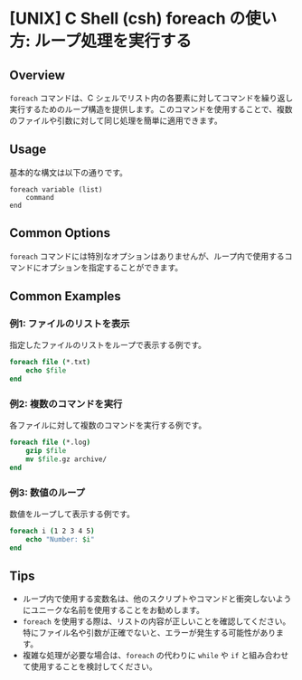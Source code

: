 # [UNIX] C Shell (csh) foreach の使い方: ループ処理を実行する

## Overview
`foreach` コマンドは、C シェルでリスト内の各要素に対してコマンドを繰り返し実行するためのループ構造を提供します。このコマンドを使用することで、複数のファイルや引数に対して同じ処理を簡単に適用できます。

## Usage
基本的な構文は以下の通りです。

```
foreach variable (list)
    command
end
```

## Common Options
`foreach` コマンドには特別なオプションはありませんが、ループ内で使用するコマンドにオプションを指定することができます。

## Common Examples

### 例1: ファイルのリストを表示
指定したファイルのリストをループで表示する例です。

```csh
foreach file (*.txt)
    echo $file
end
```

### 例2: 複数のコマンドを実行
各ファイルに対して複数のコマンドを実行する例です。

```csh
foreach file (*.log)
    gzip $file
    mv $file.gz archive/
end
```

### 例3: 数値のループ
数値をループして表示する例です。

```csh
foreach i (1 2 3 4 5)
    echo "Number: $i"
end
```

## Tips
- ループ内で使用する変数名は、他のスクリプトやコマンドと衝突しないようにユニークな名前を使用することをお勧めします。
- `foreach` を使用する際は、リストの内容が正しいことを確認してください。特にファイル名や引数が正確でないと、エラーが発生する可能性があります。
- 複雑な処理が必要な場合は、`foreach` の代わりに `while` や `if` と組み合わせて使用することを検討してください。